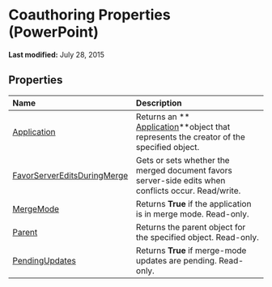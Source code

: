 
# Coauthoring Properties (PowerPoint)

 **Last modified:** July 28, 2015


## Properties



|**Name**|**Description**|
|:-----|:-----|
| [Application](45c1e016-f082-3246-f790-5c98d27ff6b6.md)|Returns an  ** [Application](978c2b99-4271-b953-4283-73b5f3d96f41.md)**object that represents the creator of the specified object.|
| [FavorServerEditsDuringMerge](82c563c0-b3a0-18ca-5405-6aa786c4946a.md)|Gets or sets whether the merged document favors server-side edits when conflicts occur. Read/write.|
| [MergeMode](b97391fd-c470-0fe5-ec1d-4d81e0ed02b8.md)|Returns  **True** if the application is in merge mode. Read-only.|
| [Parent](70ba49e9-a239-c09f-e6ed-e10822be893f.md)|Returns the parent object for the specified object. Read-only.|
| [PendingUpdates](50650af5-e139-936d-4025-2190feebfe88.md)|Returns  **True** if merge-mode updates are pending. Read-only.|
